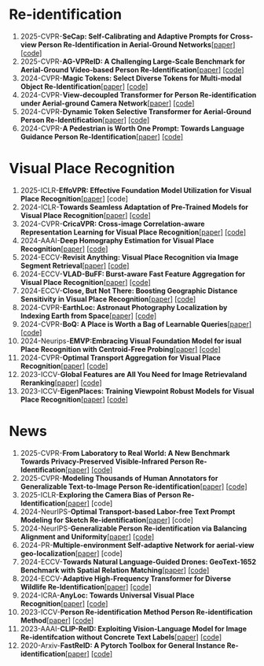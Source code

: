 
#

# Re-identification
1. 2025-CVPR-**SeCap: Self-Calibrating and Adaptive Prompts for Cross-view Person Re-Identification in Aerial-Ground Networks**[[paper]](https://arxiv.org/pdf/2503.06965) [[code]](https://github.com/wangshining681/SeCap-AGPReID)
2. 2025-CVPR-**AG-VPReID: A Challenging Large-Scale Benchmark for Aerial-Ground Video-based Person Re-Identification**[[paper]](https://arxiv.org/pdf/2503.08121) [[code]](https://github.com/agvpreid25/AG-VPReID-Net)
3. 2024-CVPR-**Magic Tokens: Select Diverse Tokens for Multi-modal Object Re-Identification**[[paper]](https://openaccess.thecvf.com/content/CVPR2024/papers/Zhang_Magic_Tokens_Select_Diverse_Tokens_for_Multi-modal_Object_Re-Identification_CVPR_2024_paper.pdf) [[code]](https://github.com/924973292/EDITOR)
4. 2024-CVPR-**View-decoupled Transformer for Person Re-identification under Aerial-ground Camera Network**[[paper]](https://openaccess.thecvf.com/content/CVPR2024/papers/Zhang_View-decoupled_Transformer_for_Person_Re-identification_under_Aerial-ground_Camera_Network_CVPR_2024_paper.pdf) [[code]](https://github.com/LinlyAC/VDT-AGPReID)
5. 2024-CVPR-**Dynamic Token Selective Transformer for Aerial-Ground Person Re-Identification**[[paper]](https://arxiv.org/pdf/2412.00433) [[code]](https://github.com/YuhaiW/reidselecttoken)
6. 2024-CVPR-**A Pedestrian is Worth One Prompt: Towards Language Guidance Person Re-Identification**[[paper]](https://openaccess.thecvf.com/content/CVPR2024/papers/Yang_A_Pedestrian_is_Worth_One_Prompt_Towards_Language_Guidance_Person_CVPR_2024_paper.pdf) [[code]](https://github.com/YzXian16/PromptSG)

# 

# Visual Place Recognition
1. 2025-ICLR-**EffoVPR: Effective Foundation Model Utilization for Visual Place Recognition**[[paper]](https://openreview.net/pdf?id=NSpe8QgsCB) [code]
2. 2024-ICLR-**Towards Seamless Adaptation of Pre-Trained Models for Visual Place Recognition**[[paper]](https://arxiv.org/pdf/2402.14505) [[code]](https://github.com/Lu-Feng/SelaVPR)
3. 2024-CVPR-**CricaVPR: Cross-image Correlation-aware Representation Learning for Visual  Place Recognition**[[paper]](https://arxiv.org/pdf/2402.19231) [[code]](https://github.com/Lu-Feng/CricaVPR)
4. 2024-AAAI-**Deep Homography Estimation for Visual Place Recognition**[[paper]](https://arxiv.org/pdf/2402.16086) [[code]](https://github.com/Lu-Feng/DHE-VPR)
5. 2024-ECCV-**Revisit Anything: Visual Place Recognition via Image Segment Retrieval**[[paper]](https://arxiv.org/pdf/2409.18049) [[code]](https://github.com/AnyLoc/Revisit-Anything)
6. 2024-ECCV-**VLAD-BuFF: Burst-aware Fast Feature Aggregation for Visual Place Recognition**[[paper]](https://arxiv.org/pdf/2409.19293) [[code]](https://github.com/Ahmedest61/VLAD-BuFF)
7. 2024-ECCV-**Close, But Not There: Boosting Geographic Distance Sensitivity in Visual Place Recognition**[[paper]](https://arxiv.org/pdf/2407.02422) [[code]](https://github.com/serizba/cliquemining)
8. 2024-CVPR-**EarthLoc: Astronaut Photography Localization by Indexing Earth from Space**[[paper]](https://openaccess.thecvf.com/content/CVPR2024/papers/Berton_EarthLoc_Astronaut_Photography_Localization_by_Indexing_Earth_from_Space_CVPR_2024_paper.pdf) [[code]](https://github.com/gmberton/EarthLoc)
9. 2024-CVPR-**BoQ: A Place is Worth a Bag of Learnable Queries**[[paper]](https://openaccess.thecvf.com/content/CVPR2024/papers/Ali-bey_BoQ_A_Place_is_Worth_a_Bag_of_Learnable_Queries_CVPR_2024_paper.pdf) [[code]](https://github.com/amaralibey/Bag-of-Queries)
10. 2024-Neurips-**EMVP:Embracing Visual Foundation Model for isual Place Recognition with Centroid-Free Probing**[[paper]](https://openreview.net/pdf?id=V6w7keoTqn) [[code]](https://github.com/vincentqqb/EMVP)
11. 2024-CVPR-**Optimal Transport Aggregation for Visual Place Recognition**[[paper]](https://arxiv.org/pdf/2311.15937) [[code]](https://github.com/serizba/salad)
12. 2023-ICCV-**Global Features are All You Need for Image Retrievaland Reranking**[[paper]](https://arxiv.org/pdf/2308.06954) [[code]](https://github.com/ShihaoShao-GH/SuperGlobal)
13. 2023-ICCV-**EigenPlaces: Training Viewpoint Robust Models for Visual Place Recognition**[[paper]](https://arxiv.org/pdf/2308.10832) [[code]](https://github.com/gmberton/EigenPlaces)

#

# News
1. 2025-CVPR-**From Laboratory to Real World: A New Benchmark Towards Privacy-Preserved  Visible-Infrared Person Re-Identification**[[paper]](https://arxiv.org/pdf/2503.12232) [[code]](https://github.com/Joey623/L2RW)
2. 2025-CVPR-**Modeling Thousands of Human Annotators for Generalizable Text-to-Image Person Re-identification**[[paper]](https://arxiv.org/pdf/2503.09962) [[code]](https://github.com/sssaury/HAM)
3. 2025-ICLR-**Exploring the Camera Bias of Person Re-Identification**[[paper]](https://arxiv.org/pdf/2502.10195) [code]
4. 2024-NeurIPS-**Optimal Transport-based Labor-free Text Prompt Modeling for Sketch Re-identification**[[paper]](https://proceedings.neurips.cc/paper_files/paper/2024/file/d7ae0d47fe6a8dfeb6a149be03ea89ce-Paper-Conference.pdf) [code]
5. 2024-NeurIPS-**Generalizable Person Re-identification via Balancing Alignment and Uniformity**[[paper]](https://proceedings.neurips.cc/paper_files/paper/2024/file/53fba4404ebecf9730dc8919b71d4d22-Paper-Conference.pdf) [[code]](https://github.com/yoonkicho/BAU)
6. 2024-PR-**Multiple-environment Self-adaptive Network for aerial-view geo-localization**[[paper]](https://www.sciencedirect.com/science/article/pii/S0031320324001146) [code]
7. 2024-ECCV-**Towards Natural Language-Guided Drones: GeoText-1652 Benchmark with Spatial Relation Matching**[[paper]](https://arxiv.org/pdf/2311.12751) [[code]](https://github.com/MultimodalGeo/GeoText-1652)
8. 2024-ECCV-**Adaptive High-Frequency Transformer for Diverse Wildlife Re-Identification**[[paper]](https://www.ecva.net/papers/eccv_2024/papers_ECCV/papers/06054.pdf) [[code]](https://www.ecva.net/papers/eccv_2024/papers_ECCV/papers/06054.pdf)
9. 2024-ICRA-**AnyLoc: Towards Universal Visual Place Recognition**[[paper]](https://anyloc.github.io/assets/AnyLoc.pdf) [[code]](https://github.com/AnyLoc/AnyLoc)
10. 2023-ICCV-**Person Re-identification Method Person Re-identification Method**[[paper]](https://ieeexplore.ieee.org/stamp/stamp.jsp?tp=&arnumber=10049924) [[code]](https://github.com/yoonkicho/BAU)
11. 2023-AAAI-**CLIP-ReID: Exploiting Vision-Language Model for Image Re-identifcation without Concrete Text Labels**[[paper]](https://ojs.aaai.org/index.php/AAAI/article/view/25225/24997) [[code]](https://github.com/Syliz517/CLIP-ReID)
12. 2020-Arxiv-**FastReID: A Pytorch Toolbox for General Instance Re-identification**[[paper]](https://arxiv.org/pdf/2006.02631) [[code]](https://github.com/JDAI-CV/fast-reid)

